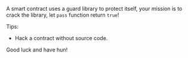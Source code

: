 A smart contract uses a guard library to protect itself, your mission is to crack the library, let `pass` function return `true`!

Tips:
* Hack a contract without source code.

Good luck and have hun!
